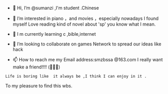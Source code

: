 - 👋 Hi, I’m @sumanzi ,I'm student .Chinese 
- 👀 I’m interested in piano ，and movies ，especially nowadays I found myself
Love reading kind of novel about 'sp' you know what I mean.
- 🌱 I m currently learning c ,bible,internet  
- 💞️ I’m looking to collaborate on games
Network to spread our ideas  like hack

- 📫 How to reach me  my
Email address:smzbssa @163.com
I really want make a friend!!!! (🤩🤩🤩)
<!---
sumanzi/sumanzi is a ✨ special ✨ repository because its `README.md` (this file) appears on your GitHub profile.
You can click the Preview link to take a look at your changes.
--->
    Life is boring like  it always be ,I think I can enjoy in it .
To my pleasure to find this wbs.
